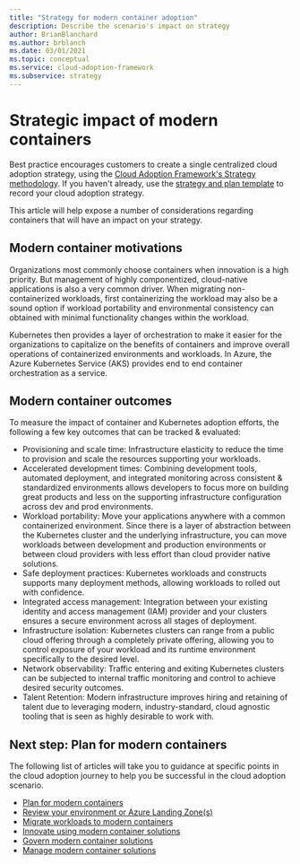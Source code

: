 ```yaml
---
title: "Strategy for modern container adoption"
description: Describe the scenario's impact on strategy
author: BrianBlanchard
ms.author: brblanch
ms.date: 03/01/2021
ms.topic: conceptual
ms.service: cloud-adoption-framework
ms.subservice: strategy
---
```


# Strategic impact of modern containers

Best practice encourages customers to create a single centralized cloud adoption strategy, using the [Cloud Adoption Framework's Strategy methodology](../../strategy/index.md). If you haven't already, use the [strategy and plan template](https://raw.githubusercontent.com/microsoft/CloudAdoptionFramework/master/plan/cloud-adoption-framework-strategy-and-plan-template.docx) to record your cloud adoption strategy.

This article will help expose a number of considerations regarding containers that will have an impact on your strategy.

## Modern container motivations

Organizations most commonly choose containers when innovation is a high priority. But management of highly componentized, cloud-native applications is also a very common driver. When migrating non-containerized workloads, first containerizing the workload may also be a sound option if workload portability and environmental consistency can obtained with minimal functionality changes within the workload.

Kubernetes then provides a layer of orchestration to make it easier for the organizations to capitalize on the benefits of containers and improve overall operations of containerized environments and workloads. In Azure, the Azure Kubernetes Service (AKS) provides end to end container orchestration as a service.

## Modern container outcomes

To measure the impact of container and Kubernetes adoption efforts, the following a few key outcomes that can be tracked & evaluated:

- Provisioning and scale time: Infrastructure elasticity to reduce the time to provision and scale the resources supporting your workloads.
- Accelerated development times: Combining development tools, automated deployment, and integrated monitoring across consistent & standardized environments allows developers to focus more on building great products and less on the supporting infrastructure configuration across dev and prod environments.
- Workload portability: Move your applications anywhere with a common containerized environment. Since there is a layer of abstraction between the Kubernetes cluster and the underlying infrastructure, you can move workloads between development and production environments or between cloud providers with less effort than cloud provider native solutions.
- Safe deployment practices: Kubernetes workloads and constructs supports many deployment methods, allowing workloads to rolled out with confidence.
- Integrated access management: Integration between your existing identity and access management (IAM) provider and your clusters ensures a secure environment across all stages of deployment.
- Infrastructure isolation: Kubernetes clusters can range from a public cloud offering through a completely private offering, allowing you to control exposure of your workload and its runtime environment specifically to the desired level.
- Network observability: Traffic entering and exiting Kubernetes clusters can be subjected to internal traffic monitoring and control to achieve desired security outcomes.
- Talent Retention: Modern infrastructure improves hiring and retaining of talent due to leveraging modern, industry-standard, cloud agnostic tooling that is seen as highly desirable to work with.

## Next step: Plan for modern containers

The following list of articles will take you to guidance at specific points in the cloud adoption journey to help you be successful in the cloud adoption scenario.

- [Plan for modern containers](./plan.md)
- [Review your environment or Azure Landing Zone(s)](./ready.md)
- [Migrate workloads to modern containers](./migrate.md)
- [Innovate using modern container solutions](https://docs.microsoft.com/azure/architecture/reference-architectures/containers/aks-start-here?bc=%2fazure%2fcloud-adoption-framework%2f_bread%2ftoc.json&toc=%2fazure%2fcloud-adoption-framework%2ftoc.json)
- [Govern modern container solutions](./govern.md)
- [Manage modern container solutions](./manage.md)
